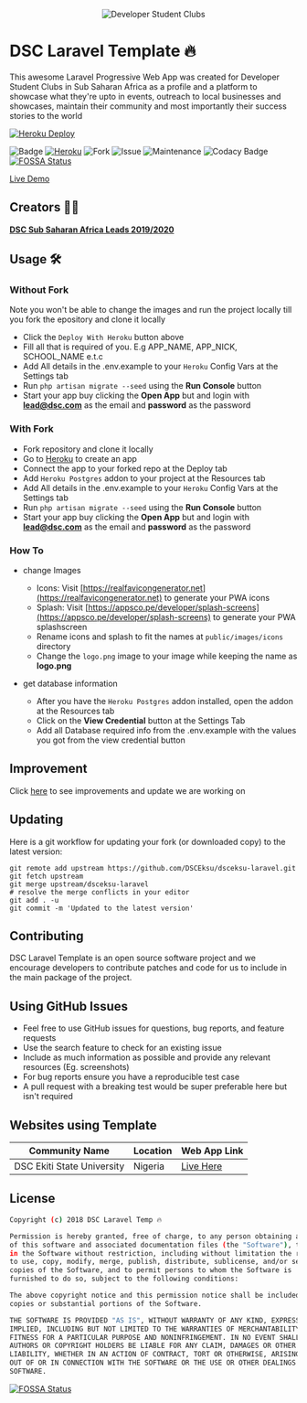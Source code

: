 <p align="center">
<img alt="Developer Student Clubs" src="https://dsceksu.herokuapp.com/images/dsc-logo.png">
</p>

# DSC Laravel Template 🔥

This awesome Laravel Progressive Web App was created for Developer Student Clubs in Sub Saharan Africa as a profile and a platform to showcase what they're upto in events, outreach to local businesses and showcases, maintain their community and most importantly their success stories to the world

[![Heroku Deploy](https://www.herokucdn.com/deploy/button.svg)](https://heroku.com/deploy?template=https://github.com/DSCEksu/dsceksu-laravel)

![Badge](https://img.shields.io/badge/Built%20by-DSC%20Sub%20Saharan%20Africa-brightgreen.svg)
[![Heroku](https://heroku-badge.herokuapp.com/?app=dsceksu)](https://dsceksu.herokuapp.com)
![Fork](https://img.shields.io/github/forks/DSCEksu/dsceksu-laravel.svg?style=social)
![Issue](https://img.shields.io/github/issues/DSCEksu/dsceksu-laravel.svg)
![Maintenance](https://img.shields.io/maintenance/yes/2019.svg)
![Codacy Badge](https://api.codacy.com/project/badge/Grade/b07fd6723d9742d4b6990bbbd688ef85)
[![FOSSA Status](https://app.fossa.com/api/projects/git%2Bgithub.com%2FDSCEksu%2Fdsceksu-laravel.svg?type=small)](https://app.fossa.com/projects/git%2Bgithub.com%2FDSCEksu%2Fdsceksu-laravel?ref=badge_small)

[Live Demo](https://dsceksu.herokuapp.com)

## Creators 👨‍💻

**[DSC Sub Saharan Africa Leads 2019/2020](https://github.com/orgs/DSCEksu/teams/dsc-laravel-template)**

## Usage 🛠

### Without Fork

Note you won't be able to change the images and run the project locally till you fork the epository and clone it locally

- Click the ``Deploy With Heroku`` button above
- Fill all that is required of you. E.g APP_NAME, APP_NICK, SCHOOL_NAME e.t.c
- Add All details in the .env.example to your ``Heroku`` Config Vars at the Settings tab
- Run ``php artisan migrate --seed`` using the **Run Console** button
- Start your app buy clicking the **Open App** but and login with **lead@dsc.com** as the email and **password** as the password

### With Fork

- Fork repository and clone it locally
- Go to [Heroku](https://heroku.com) to create an app
- Connect the app to your forked repo at the Deploy tab
- Add ``Heroku Postgres`` addon to your project at the Resources tab
- Add All details in the .env.example to your ``Heroku`` Config Vars at the Settings tab
- Run ``php artisan migrate --seed`` using the **Run Console** button
- Start your app buy clicking the **Open App** but and login with **lead@dsc.com** as the email and **password** as the password

### How To

- change Images
  - Icons: Visit [https://realfavicongenerator.net](https://realfavicongenerator.net) to generate your PWA icons
  - Splash: Visit [https://appsco.pe/developer/splash-screens](https://appsco.pe/developer/splash-screens) to generate your PWA splashscreen
  - Rename icons and splash to fit the names at ``public/images/icons`` directory
  - Change the ``logo.png`` image to your image while keeping the name as **logo.png**

- get database information
  - After you have the ``Heroku Postgres`` addon installed, open the addon at the Resources tab
  - Click on the **View Credential** button at the Settings Tab
  - Add all Database required info from the .env.example with the values you got from the view credential button

## Improvement

Click [here](https://github.com/orgs/DSCEksu/projects/1) to see improvements and update we are working on

## Updating

Here is a git workflow for updating your fork (or downloaded copy) to the latest version:

```git
git remote add upstream https://github.com/DSCEksu/dsceksu-laravel.git
git fetch upstream
git merge upstream/dsceksu-laravel
# resolve the merge conflicts in your editor
git add . -u
git commit -m 'Updated to the latest version'
```

## Contributing

DSC Laravel Template is an open source software project and we encourage developers to contribute patches and code for us to include in the main package of the project.

## Using GitHub Issues

- Feel free to use GitHub issues for questions, bug reports, and feature requests
- Use the search feature to check for an existing issue
- Include as much information as possible and provide any relevant resources (Eg. screenshots)
- For bug reports ensure you have a reproducible test case
- A pull request with a breaking test would be super preferable here but isn't required

## Websites using Template

| Community Name | Location | Web App Link |
| --- | --- | --- |
| DSC Ekiti State University | Nigeria | [Live Here](https://dsceksu.herokuapp.com) |

## License

```bash
Copyright (c) 2018 DSC Laravel Temp 🔥

Permission is hereby granted, free of charge, to any person obtaining a copy
of this software and associated documentation files (the "Software"), to deal
in the Software without restriction, including without limitation the rights
to use, copy, modify, merge, publish, distribute, sublicense, and/or sell
copies of the Software, and to permit persons to whom the Software is
furnished to do so, subject to the following conditions:

The above copyright notice and this permission notice shall be included in all
copies or substantial portions of the Software.

THE SOFTWARE IS PROVIDED "AS IS", WITHOUT WARRANTY OF ANY KIND, EXPRESS OR
IMPLIED, INCLUDING BUT NOT LIMITED TO THE WARRANTIES OF MERCHANTABILITY,
FITNESS FOR A PARTICULAR PURPOSE AND NONINFRINGEMENT. IN NO EVENT SHALL THE
AUTHORS OR COPYRIGHT HOLDERS BE LIABLE FOR ANY CLAIM, DAMAGES OR OTHER
LIABILITY, WHETHER IN AN ACTION OF CONTRACT, TORT OR OTHERWISE, ARISING FROM,
OUT OF OR IN CONNECTION WITH THE SOFTWARE OR THE USE OR OTHER DEALINGS IN THE
SOFTWARE.
```

[![FOSSA Status](https://app.fossa.com/api/projects/git%2Bgithub.com%2FDSCEksu%2Fdsceksu-laravel.svg?type=large)](https://app.fossa.com/projects/git%2Bgithub.com%2FDSCEksu%2Fdsceksu-laravel?ref=badge_large)
